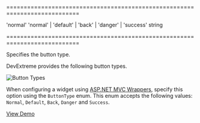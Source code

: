 <!--**
/*-------------------------------------------
    Auto-generated file. Do not modify.
-------------------------------------------

**-->
===========================================================================
<!--default-->'normal'<!--/default-->
<!--acceptValues-->'normal' | 'default' | 'back' | 'danger' | 'success'<!--/acceptValues-->
<!--type-->string<!--/type-->
===========================================================================

<!--shortDescription-->
Specifies the button type.
<!--/shortDescription-->

<!--fullDescription-->
DevExtreme provides the following button types.

![Button Types](/Content/images/doc/16_2/UiWidgets/Button_Types.png) 

When configuring a widget using [ASP.NET MVC Wrappers](/Documentation/Guide/ASP.NET_MVC_Wrappers/Fundamentals/), specify this option using the `ButtonType` enum. This enum accepts the following values: `Normal`, `Default`, `Back`, `Danger` and `Success`.

<a href="https://js.devexpress.com/Demos/WidgetsGallery/Demo/Button/PredefinedTypes/jQuery/Light/" class="button orange small fix-width-155" style="margin-right: 20px;" target="_blank">View Demo</a>
<!--/fullDescription-->
